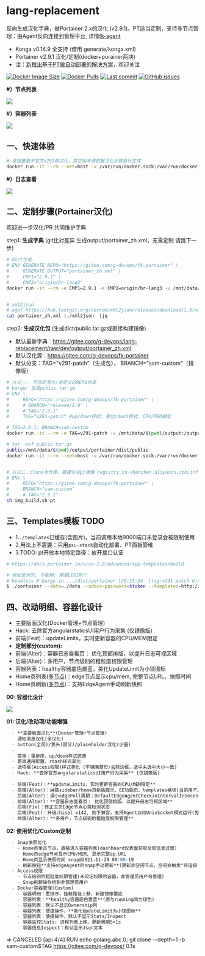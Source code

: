 # lang-replacement

反向生成汉化字典，做Portainer 2.x的汉化 (v2.9.1)。PT适当定制，支持多节点管理：由Agent反向连接到管理平台, 详情[fk-agent](https://gitee.com/g-devops/fk-agent)

- Konga v0.14.9 全支持 (借用 generate/konga.xml)
- Portainer v2.9.1 汉化/定制(docker+porainer两块)
- 注：[新推出基于PT做自动部署的解决方案](https://gitee.com/g-devops/fk-portainer-stack-utils)，欢迎关注

[![Docker Image Size](https://img.shields.io/docker/image-size/infrastlabs/portainer-cn/latest)](https://hub.docker.com/r/infrastlabs/portainer-cn/tags)
[![Docker Pulls](https://img.shields.io/docker/pulls/infrastlabs/portainer-cn.svg)](https://hub.docker.com/r/infrastlabs/portainer-cn)
[![Last commit](https://img.shields.io/github/last-commit/infrastlabs/lang-replacement.svg)](https://www.github.com/infrastlabs/lang-replacement)
[![GitHub issues](https://img.shields.io/github/issues/infrastlabs/lang-replacement.svg)](https://www.github.com/infrastlabs/lang-replacement/issues)

**#）节点列表**

![](https://gitee.com/g-devops/lang-replacement/raw/dev/static/res/c01-节点列表.png)

**#）容器列表**

![](https://gitee.com/g-devops/lang-replacement/raw/dev/static/res/c02-容器列表.png)

## 一、快速体验

```bash
# 该镜像基于官方v291做汉化，其它版本请依据汉化步骤自行生成
docker run -it --rm --net=host -v /var/run/docker.sock:/var/run/docker.sock infrastlabs/portainer-cn
```

**#）日志查看**

![](./static/res/b22-logs.png)

## 二、定制步骤(Portainer汉化)

欢迎进一步汉化/PR 共同维护字典

step1: **生成字典**  (git比对差异 生成output/portainer_zh.xml，无需定制 请跳下一步)

```bash
# dict生成
# ENV GENERATE_REPO="https://gitee.com/g-devops/fk-portainer" \
#     GENERATE_OUTPUT="portainer_zh.xml" \
#     CMP1="2.9.1" \
#     CMP2="origin/br-lang2"
docker run -it --rm -e CMP1=2.9.1 -e CMP2=origin/br-lang3 -v /mnt/data/$(pwd)/output:/output registry.cn-shenzhen.aliyuncs.com/infrastlabs/lang-replacement:dict


# xml2json
# wget https://hub.fastgit.org/covrom/xml2json/releases/download/1.0/xml2json
cat portainer_zh.xml |./xml2json  |jq

```

step2: **生成汉化包** (生成dict/public.tar.gz或直接构建镜像)

- 默认最新字典：https://gitee.com/g-devops/lang-replacement/raw/dev/output/portainer_zh.xml
- 默认汉化源：https://gitee.com/g-devops/fk-portainer
- 默认分支：TAG="v291-patch"（生成包）， BRANCH="sam-custom"（镜像版）

```bash
# 方式一： 可指定官方/自定义的REPO仓库
# barge: 生成public.tar.gz
# ENV \
#     REPO="https://gitee.com/g-devops/fk-portainer" \ 
#     # BRANCH="release/2.9" \
#     # TAG="2.9.1"
#     TAG="v291-patch" #up/down样式; 美化rdash样式; CPU/MEM限定

# TAG=2.9.1; BRANCH=sam-custom
docker run -it --rm -e TAG=v291-patch -v /mnt/data/$(pwd)/output:/output registry.cn-shenzhen.aliyuncs.com/infrastlabs/lang-replacement:replace

# tar -zxf public.tar.gz 
public=/mnt/data/$(pwd)/output/portainer/dist/public
docker run -it --rm --net=host -v /var/run/docker.sock:/var/run/docker.sock -v $public:/public portainer/portainer-ce:2.9.1-alpine


# 方式二：clone本仓库，直接生成pt镜像`registry.cn-shenzhen.aliyuncs.com/infrastlabs/portainer-cn:latest`
# ENV \
#     REPO="https://gitee.com/g-devops/fk-portainer" \ 
#     BRANCH="sam-custom"
#     # TAG="2.9.1"
sh img_build.sh pt

```

## 三、Templates模板 TODO

- 1.`./templates`已缓存(含图片)，当前调用本地9000端口未登录会被限制使用
- 2.用法上不需要：只用`psu-stack`自动化部署、PT面板管维
- 3.TODO: pt开放本地特定路径：放开接口认证

```bash
# https://docs.portainer.io/v/ce-2.9/advanced/app-templates/build

# 地址是对的, 不能用: 需要LOGIN??
# headless @ barge in .../dist/portainer |20:15:24  |tag:v291-patch U:48 ✗| 
$ ./portainer --data=./data --admin-password=$token --templates=http://127.0.0.1:9000/templates/templates.json

```

## 四、改动明细、容器化设计

- 主要版面汉化(Docker管理+节点管理)
- Hack: 去除官方angularstaticsUI用户行为采集 (仅镜像版)
- 前端(Feat)：updateLimits，实时更新容器的CPU/MEM限定
- **定制部分(custom):**
- 前端(Alter)：容器日志查看页： 优化顶部排版，以提升日志可视区域
- 后端(Alter)：多用户，节点级别的粗粒度权限管理
- 容器列表：healthy容器底色置蓝，美化UpdateLimit为小锁图标
- Home页列表([多节点](https://gitee.com/g-devops/fk-portainer-stack-utils#4agent%E7%AB%AF---%E8%8A%82%E7%82%B9%E5%88%9D%E5%A7%8B))：edge节点显示cpu/mem, 完整节点URL，快照时间
- Home页刷新([多节点](https://gitee.com/g-devops/fk-portainer-stack-utils#4agent%E7%AB%AF---%E8%8A%82%E7%82%B9%E5%88%9D%E5%A7%8B))：支持EdgeAgent手动刷新快照

**00: 容器化设计**

![](https://gitee.com/g-devops/lang-replacement/raw/dev/static/res/01-容器化.png)

**01: 汉化/改动项/功能增强**

```markdown
  - **主要版面汉化**(Docker管理+节点管理)
  - 通知消息汉化(全汉化)
  - button(全局)/表头(部分)/placeholder汉化(少量)
  - 
  - 菜单：重排序，up/down样式还原
  - 更改通用配置、rdash样式美化
  - 选项框(Access权限)样式美化 (不铺满整页/去除边框，选中未选中大小一致)
  - Hack: **去除官方angularstaticsUI用户行为采集** (仅镜像版)
  - 
  - 前端(Feat)：**updateLimits，实时更新容器的CPU/MEM限定**
  - 前端(Alter)：屏蔽sidebar/home页新版提示、EE功能页、templates模块(当前用不上它)。
  - 后端(Alter)：调小edgePoll周期：DefaultEdgeAgentCheckinIntervalInSeconds = 1 //5改1秒
  - 前端(Alter)：**容器日志查看页： 优化顶部排版，以提升日志可视区域**
  - 后端(Fix)：修正主页Edge节点心跳检测状态
  - 后端(Feat)：升级chisel v142, 向下兼容，支持Agent以纯UnixSocket模式运行(免TCP端口占用，提升连接性能)
  - 后端(Alter)：**多用户，节点级别的粗粒度权限管理**
```

**02: 使用优化/Custom定制**

```markdown
  - Snap快照优化
    - Home页单击节点，直接进入容器列表(dashboard仪表盘获取全局信息过慢)
    - Home页edge节点显示CPU/MEM, 显示完整ep.URL
    - Home页显示快照时间 snap@2021-11-29 00:00:19 
    - 刷新按钮**支持edgeAgent的snap手动更新**(更新非空闲节点，空闲会触发"待连接"，得连接后下次再刷新生效)
  - Access权限
    - 节点级别的粗粒度权限管理(未设定权限的容器，非管理员用户可管理)
    - Snap刷新操作给到非管理员用户
  - Docker容器管理(Custom)
    - 容器明细：重排序，挂载路径上移、新建镜像置底
    - 容器列表：**healthy容器底色置蓝**(原与running同为绿色)
    - 容器列表：默认不显示Ownership列
    - 容器列表：便捷操作，**美化UpdateLimit为小锁图标**
    - 容器列表：便捷操作，默认不显示Stats/Inspect
    - 容器监控Stats: 进程列表上移、更新周期5>1s
    - 容器信息Inspect：默认显示Json文本
```

=> CANCELED [api 4/4] RUN echo golang.abc.0;   git clone --depth=1 -b sam-custom$TAG https://gitee.com/g-devops/  0.1s
